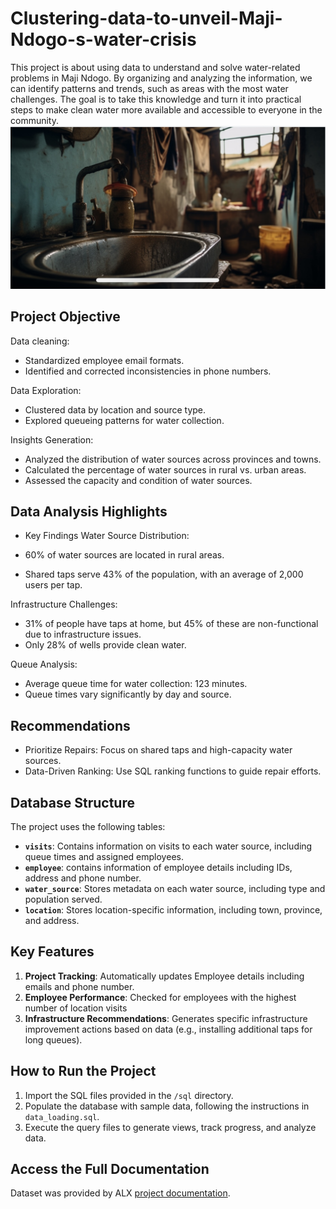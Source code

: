 # Clustering-data-to-unveil-Maji-Ndogo-s-water-crisis

This project is about using data to understand and solve water-related problems in Maji Ndogo. By organizing and analyzing the information, we can identify patterns and trends, such as areas with the most water challenges. The goal is to take this knowledge and turn it into practical steps to make clean water more available and accessible to everyone in the community.
![Project Overview](./images/IMG_4135.PNG)

## Project Objective


Data cleaning:

- Standardized employee email formats.
- Identified and corrected inconsistencies in phone numbers.

Data Exploration:
- Clustered data by location and source type.
- Explored queueing patterns for water collection.

Insights Generation:
- Analyzed the distribution of water sources across provinces and towns.
- Calculated the percentage of water sources in rural vs. urban areas.
- Assessed the capacity and condition of water sources.

## Data Analysis Highlights

- Key Findings
Water Source Distribution:

- 60% of water sources are located in rural areas.
- Shared taps serve 43% of the population, with an average of 2,000 users per tap.
  
Infrastructure Challenges:

- 31% of people have taps at home, but 45% of these are non-functional due to infrastructure issues.
- Only 28% of wells provide clean water.
  
Queue Analysis:

- Average queue time for water collection: 123 minutes.
- Queue times vary significantly by day and source.

##  Recommendations

- Prioritize Repairs: Focus on shared taps and high-capacity water sources.
- Data-Driven Ranking: Use SQL ranking functions to guide repair efforts.

## Database Structure

The project uses the following tables:

- **`visits`**: Contains information on visits to each water source, including queue times and assigned employees.
- **`employee`**: contains information of employee details including IDs, address and phone number.
- **`water_source`**: Stores metadata on each water source, including type and population served.
- **`location`**: Stores location-specific information, including town, province, and address.

## Key Features

1. **Project Tracking**: Automatically updates Employee details including emails and phone number.
2. **Employee Performance**: Checked for employees with the highest number of location visits
3. **Infrastructure Recommendations**: Generates specific infrastructure improvement actions based on data (e.g., installing additional taps for long queues).

## How to Run the Project

1. Import the SQL files provided in the `/sql` directory.
2. Populate the database with sample data, following the instructions in `data_loading.sql`.
3. Execute the query files to generate views, track progress, and analyze data.

## Access the Full Documentation

Dataset was provided by ALX [project documentation](https://alx.com).
